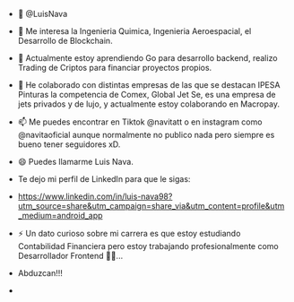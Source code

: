 - 👋 @LuisNava
- 👀 Me interesa la Ingenieria Quimica, Ingenieria Aeroespacial, el Desarrollo de Blockchain.
- 🌱 Actualmente estoy aprendiendo Go para desarrollo backend, realizo Trading de Criptos para financiar proyectos propios.
- 💞️ He colaborado con distintas empresas de las que se destacan IPESA Pinturas la competencia de Comex, Global Jet Se, es una empresa de jets privados y de lujo, y actualmente estoy colaborando en Macropay.
- 📫 Me puedes encontrar en Tiktok @navitatt o en instagram como @navitaoficial aunque normalmente no publico nada pero siempre es bueno tener seguidores xD.
- 😄 Puedes llamarme Luis Nava.
- Te dejo mi perfil de LinkedIn para que le sigas:
- 
    https://www.linkedin.com/in/luis-nava98?utm_source=share&utm_campaign=share_via&utm_content=profile&utm_medium=android_app

- ⚡ Un dato curioso sobre mi carrera es que estoy estudiando Contabilidad Financiera pero estoy trabajando profesionalmente como Desarrollador Frontend 🤷‍♂️...
- Abduzcan!!!
- 
<!---
MacroLuisNava/MacroLuisNava is a ✨ special ✨ repository because its `README.md` (this file) appears on your GitHub profile.
You can click the Preview link to take a look at your changes.
--->
